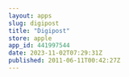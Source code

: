 ```yaml
---
layout: apps
slug: digipost
title: "Digipost"
store: apple
app_id: 441997544
date: 2023-11-02T07:29:31Z
published: 2011-06-11T00:42:27Z
---
```

